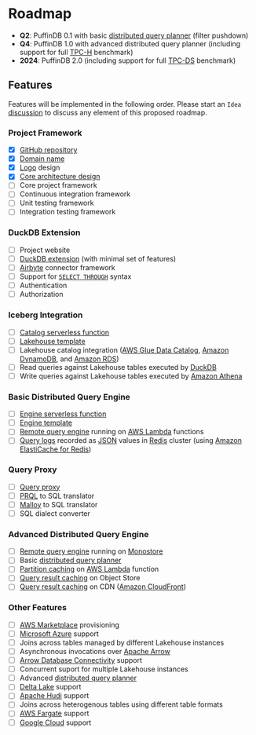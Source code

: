 # Roadmap

- **Q2**: PuffinDB 0.1 with basic [distributed query planner](docs/Query%20Planner.md) (filter pushdown)
- **Q4**: PuffinDB 1.0 with advanced distributed query planner (including support for full [TPC-H](https://www.tpc.org/tpch/) benchmark)
- **2024**: PuffinDB 2.0 (including support for full [TPC-DS](https://www.tpc.org/tpcds/) benchmark)

## Features
Features will be implemented in the following order. Please start an `Idea` [discussion](https://github.com/sutoiku/puffin/discussions) to discuss any element of this proposed roadmap.

### Project Framework
- [x] [GitHub repository](https://github.com/sutoiku/puffin)
- [x] [Domain name](http://PuffinDB.io/)
- [x] [Logo](https://github.com/sutoiku/puffin/blob/main/media/PuffinDB.svg) design
- [x] [Core architecture design](docs/Architecture.md)
- [ ] Core project framework
- [ ] Continuous integration framework
- [ ] Unit testing framework
- [ ] Integration testing framework

### DuckDB Extension
- [ ] Project website
- [ ] [DuckDB extension](docs/Extension.md) (with minimal set of features)
- [ ] [Airbyte](https://airbyte.com/) connector framework
- [ ] Support for [`SELECT THROUGH`](docs/Clientless.md#select-through) syntax
- [ ] Authentication
- [ ] Authorization

### Iceberg Integration
- [ ] [Catalog serverless function](functions/catalog/README.md)
- [ ] [Lakehouse template](templates/lakehouse/README.md)
- [ ] Lakehouse catalog integration ([AWS Glue Data Catalog](https://docs.aws.amazon.com/glue/latest/dg/catalog-and-crawler.html), [Amazon DynamoDB](https://aws.amazon.com/dynamodb/), and [Amazon RDS](https://aws.amazon.com/rds/))
- [ ] Read queries against Lakehouse tables executed by [DuckDB](https://duckdb.org/)
- [ ] Write queries against Lakehouse tables executed by [Amazon Athena](https://aws.amazon.com/athena/)

### Basic Distributed Query Engine
- [ ] [Engine serverless function](functions/engine/README.md)
- [ ] [Engine template](templates/engine/README.md)
- [ ] [Remote query engine](docs/Clientless.md) running on [AWS Lambda](https://aws.amazon.com/lambda/) functions
- [ ] [Query logs](docs/Logs.md) recorded as [JSON](https://redis.io/docs/stack/json/) values in [Redis](https://redis.io/) cluster (using [Amazon ElastiCache for Redis](https://aws.amazon.com/elasticache/redis/))

### Query Proxy
- [ ] [Query proxy](docs/Query%20Proxy.md)
- [ ] [PRQL](https://prql-lang.org/) to SQL translator
- [ ] [Malloy](https://github.com/malloydata/malloy/tree/main/packages/malloy) to SQL translator
- [ ] SQL dialect converter

### Advanced Distributed Query Engine
- [ ] [Remote query engine](docs/Clientless.md) running on [Monostore](docs/Monostore.md)
- [ ] Basic [distributed query planner](docs/Query%20Planner.md)
- [ ] [Partition caching](FAQ.md#how-does-partition-caching-work) on [AWS Lambda](https://aws.amazon.com/lambda/) function
- [ ] [Query result caching](FAQ.md#how-does-query-result-caching-work) on Object Store
- [ ] [Query result caching](FAQ.md#how-does-query-result-caching-work) on CDN ([Amazon CloudFront](https://aws.amazon.com/cloudfront/))

### Other Features
- [ ] [AWS Marketplace](https://aws.amazon.com/marketplace) provisioning
- [ ] [Microsoft Azure](https://azure.microsoft.com/en-us) support
- [ ] Joins across tables managed by different Lakehouse instances
- [ ] Asynchronous invocations over [Apache Arrow](https://arrow.apache.org/)
- [ ] [Arrow Database Connectivity](https://arrow.apache.org/docs/dev/format/ADBC.html) support
- [ ] Concurrent suport for multiple Lakehouse instances
- [ ] Advanced [distributed query planner](docs/Query%20Planner.md)
- [ ] [Delta Lake](https://delta.io/) support
- [ ] [Apache Hudi](https://hudi.apache.org/) support
- [ ] Joins across heterogenous tables using different table formats
- [ ] [AWS Fargate](https://aws.amazon.com/fargate/) support
- [ ] [Google Cloud](https://cloud.google.com/) support
